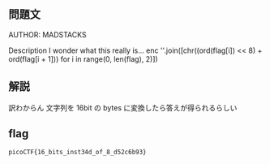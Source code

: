 ## 問題文

AUTHOR: MADSTACKS

Description
I wonder what this really is... enc ''.join([chr((ord(flag[i]) << 8) + ord(flag[i + 1])) for i in range(0, len(flag), 2)])

## 解説

訳わからん
文字列を 16bit の bytes に変換したら答えが得られるらしい

## flag

`picoCTF{16_bits_inst34d_of_8_d52c6b93}`

